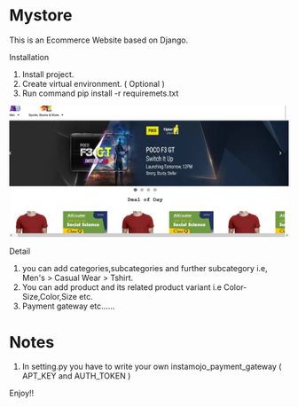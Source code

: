 # Mystore
This is an Ecommerce Website based on Django.

Installation
1. Install project.
2. Create virtual environment. ( Optional )
3. Run command pip install -r requiremets.txt

<img src="static/img/Screenshot%202021-10-23%20at%2014-33-37%20Eshop.png">

Detail
1. you can add categories,subcategories and further subcategory i.e, Men's > Casual Wear > Tshirt.
2. You can add product and its related product variant i.e Color-Size,Color,Size etc.
3. Payment gateway etc......

# Notes
1. In setting.py you have to write your own instamojo_payment_gateway ( APT_KEY and AUTH_TOKEN )

Enjoy!!
